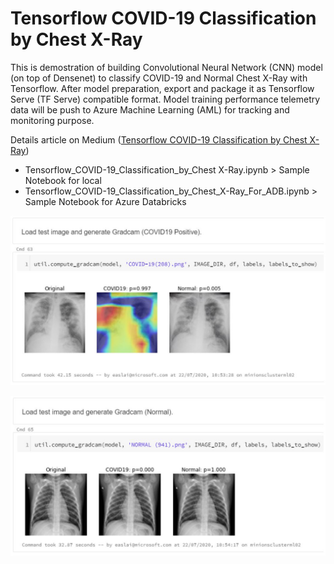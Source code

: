 # Tensorflow COVID-19 Classification by Chest X-Ray

This is demostration of building Convolutional Neural Network (CNN) model (on top of Densenet) to classify COVID-19 and Normal Chest X-Ray with Tensorflow. After model preparation, export and package it as Tensorflow Serve (TF Serve) compatible format. Model training performance telemetry data will be push to Azure Machine Learning (AML) for tracking and monitoring purpose.

Details article on Medium ([Tensorflow COVID-19 Classification by Chest X-Ray](https://medium.com/@easonlai888/tensorflow-serving-with-azure-cf7626deb906))

* Tensorflow_COVID-19_Classification_by_Chest X-Ray.ipynb > Sample Notebook for local
* Tensorflow_COVID-19_Classification_by_Chest_X-Ray_For_ADB.ipynb > Sample Notebook for Azure Databricks

![alt text](https://github.com/easonlai/Tensorflow_COVID-19_Classification_by_Chest_X-Ray/blob/master/git-images/covid19-class.png)

![alt text](https://github.com/easonlai/Tensorflow_COVID-19_Classification_by_Chest_X-Ray/blob/master/git-images/normal-class.png)